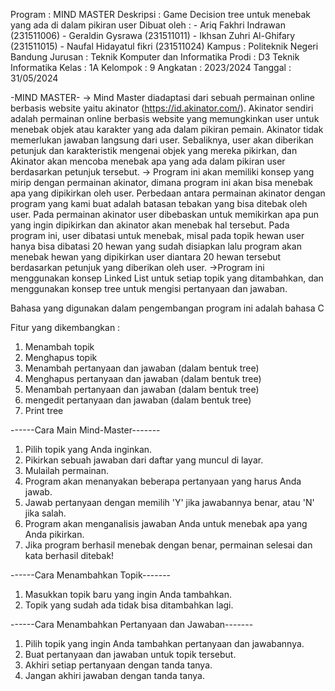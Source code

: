 Program	: MIND MASTER
Deskripsi	: Game Decision tree untuk menebak yang ada di dalam pikiran user
Dibuat oleh :
            - Ariq Fakhri Indrawan		    (231511006) 
            - Geraldin Gysrawa 		        (231511011) 
            - Ikhsan Zuhri Al-Ghifary 		(231511015)
            - Naufal Hidayatul fikri		(231511024)
Kampus      : Politeknik Negeri Bandung
Jurusan     : Teknik Komputer dan Informatika
Prodi       : D3 Teknik Informatika
Kelas		: 1A
Kelompok	: 9
Angkatan    : 2023/2024
Tanggal		: 31/05/2024

-MIND MASTER-
-> Mind Master diadaptasi dari sebuah permainan online berbasis website yaitu akinator (https://id.akinator.com/). Akinator sendiri adalah permainan online berbasis website yang memungkinkan user untuk menebak objek atau karakter yang ada dalam pikiran pemain. Akinator tidak memerlukan jawaban langsung dari user. Sebaliknya, user akan diberikan petunjuk dan karakteristik mengenai objek yang mereka pikirkan, dan Akinator akan mencoba menebak apa yang ada dalam pikiran user berdasarkan petunjuk tersebut.	
-> Program ini akan memiliki konsep yang mirip dengan permainan akinator, dimana program ini akan bisa menebak apa yang dipikirkan oleh user. Perbedaan antara permainan akinator dengan program yang kami buat adalah batasan tebakan yang bisa ditebak oleh user. Pada permainan akinator user dibebaskan untuk memikirkan apa pun yang ingin dipikirkan dan akinator akan menebak hal tersebut. Pada program ini, user dibatasi untuk menebak, misal pada topik hewan user hanya bisa dibatasi 20 hewan yang sudah disiapkan lalu program akan menebak hewan yang dipikirkan user diantara 20 hewan tersebut berdasarkan petunjuk yang diberikan oleh user.
->Program ini menggunakan konsep Linked List untuk setiap topik yang ditambahkan, dan menggunakan konsep tree untuk mengisi pertanyaan dan jawaban.

Bahasa yang digunakan dalam pengembangan program ini adalah bahasa C

Fitur yang dikembangkan : 
1. Menambah topik
2. Menghapus topik
3. Menambah pertanyaan dan jawaban (dalam bentuk tree)
4. Menghapus pertanyaan dan jawaban (dalam bentuk tree)
5. Menambah pertanyaan dan jawaban (dalam bentuk tree)
6. mengedit pertanyaan dan jawaban (dalam bentuk tree)
7. Print tree 

------Cara Main Mind-Master-------
1. Pilih topik yang Anda inginkan.
2. Pikirkan sebuah jawaban dari daftar yang muncul di layar.
3. Mulailah permainan.
4. Program akan menanyakan beberapa pertanyaan yang harus Anda jawab.
5. Jawab pertanyaan dengan memilih 'Y' jika jawabannya benar, atau 'N' jika salah.
6. Program akan menganalisis jawaban Anda untuk menebak apa yang Anda pikirkan.
7. Jika program berhasil menebak dengan benar, permainan selesai dan kata berhasil ditebak!
    
------Cara Menambahkan Topik-------
1. Masukkan topik baru yang ingin Anda tambahkan.
2. Topik yang sudah ada tidak bisa ditambahkan lagi.
    
------Cara Menambahkan Pertanyaan dan Jawaban-------
1. Pilih topik yang ingin Anda tambahkan pertanyaan dan jawabannya.
2. Buat pertanyaan dan jawaban untuk topik tersebut.
3. Akhiri setiap pertanyaan dengan tanda tanya.
4. Jangan akhiri jawaban dengan tanda tanya.
